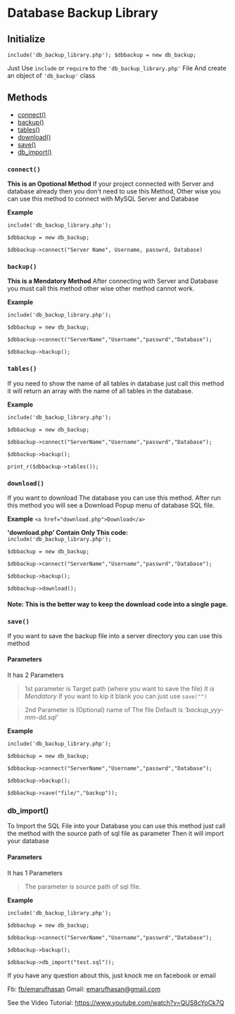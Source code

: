 # Database Backup Library 
## Initialize
`include('db_backup_library.php'); $dbbackup = new db_backup;`

Just Use `include` or `require` to the `'db_backup_library.php'` File
And create an object of `'db_backup'` class


## Methods
	
* [connect()](#connect)
* [backup()](#backup)
* [tables()](#tables)
* [download()](#download)
* [save()](#save)
* [db_import()](#db_import)

### `connect()`
**This is an Opotional Method**
If your project connected with Server and database already then you don't need to use this Method,
Other wise you can use this method to connect with MySQL Server and Database
	
**Example**
	
`include('db_backup_library.php');`
	
`$dbbackup = new db_backup;`
	
`$dbbackup->connect("Server Name", Username, passwrd, Database)`

### `backup()`
**This is a Mendatory Method**
After connecting with Server and Database you must call this method other wise other method cannot work.

**Example**
	
`include('db_backup_library.php');`
	
`$dbbackup = new db_backup;`
	
`$dbbackup->connect("ServerName","Username","passwrd","Database");`
	
`$dbbackup->backup();`

	
### `tables()`
If you need to show the name of all tables in database just call this method it will return an array with the name of all tables in the database.
	
**Example**
	
`include('db_backup_library.php');`
	
`$dbbackup = new db_backup;`
	
`$dbbackup->connect("ServerName","Username","passwrd","Database");`
	
`$dbbackup->backup();`
	
`print_r($dbbackup->tables());`

### `download()`
If you want to download The database you can use this method. After run this method you will see a Download Popup menu of database SQL file.
	
**Example**
`<a href="download.php">Download</a>`
	
**'download.php' Contain Only This code:**
`include('db_backup_library.php');`
	
`$dbbackup = new db_backup;`
	
`$dbbackup->connect("ServerName","Username","passwrd","Database");`
	
`$dbbackup->backup();`
	
`$dbbackup->download();`

#### Note: This is the better way to keep the download code into a single page.

### `save()`
If you want to save the backup file into a server directory you can use this method
#### Parameters
It has 2 Parameters
> 1st parameter is Target path (where you want to save the file) *It is Mendatory* If you want to kip it blank you can just use `save("")`
	
> 2nd Parameter is (Optional) name of The file Default is *'backup_yyy-mm-dd.sql'*
	
**Example**
	
`include('db_backup_library.php');`
	
`$dbbackup = new db_backup;`
	
`$dbbackup->connect("ServerName","Username","passwrd","Database");`
	
`$dbbackup->backup();`
	
`$dbbackup->save("file/","backup"));`
### db_import()
To Import the SQL File into your Database you can use this method just call the method with the source path of sql file as parameter Then it will import your database
	
#### Parameters
It has 1 Parameters
> The parameter is source path of sql file.
	
**Example**
	
`include('db_backup_library.php');`
	
`$dbbackup = new db_backup;`
	
`$dbbackup->connect("ServerName","Username","passwrd","Database");`
	
`$dbbackup->backup();`
	
`$dbbackup->db_import("test.sql"));`
	
If you have any question about this, just knock me on facebook or email
	
Fb: [fb/emarufhasan](https://facebook.com/emarufhasan)
Gmail: emarufhasan@gmail.com
	
See the Video Tutorial: https://www.youtube.com/watch?v=QUS8cYoCk7Q
